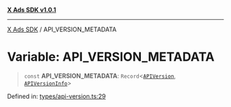 [**X Ads SDK v1.0.1**](../README.md)

***

[X Ads SDK](../globals.md) / API\_VERSION\_METADATA

# Variable: API\_VERSION\_METADATA

> `const` **API\_VERSION\_METADATA**: `Record`\<[`APIVersion`](../enumerations/APIVersion.md), [`APIVersionInfo`](../interfaces/APIVersionInfo.md)\>

Defined in: [types/api-version.ts:29](https://github.com/kage1020/x-ads-sdk/blob/main/src/types/api-version.ts#L29)
